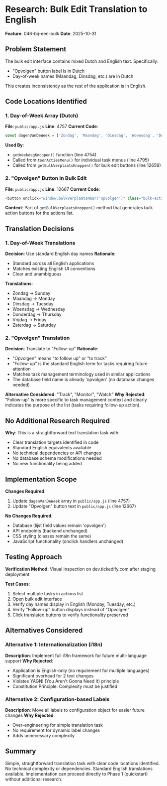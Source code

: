 # Research: Bulk Edit Translation to English

**Feature**: 046-bij-een-bulk
**Date**: 2025-10-31

## Problem Statement
The bulk edit interface contains mixed Dutch and English text. Specifically:
- "Opvolgen" button label is in Dutch
- Day-of-week names (Maandag, Dinsdag, etc.) are in Dutch

This creates inconsistency as the rest of the application is in English.

## Code Locations Identified

### 1. Day-of-Week Array (Dutch)
**File**: `public/app.js`
**Line**: 4757
**Current Code**:
```javascript
const dagenVanDeWeek = ['Zondag', 'Maandag', 'Dinsdag', 'Woensdag', 'Donderdag', 'Vrijdag', 'Zaterdag'];
```

**Used By**:
- `getWeekdagKnoppen()` function (line 4754)
- Called from `toonActiesMenu()` for individual task menus (line 4795)
- Called from `getBulkVerplaatsKnoppen()` for bulk edit buttons (line 12659)

### 2. "Opvolgen" Button in Bulk Edit
**File**: `public/app.js`
**Line**: 12667
**Current Code**:
```javascript
<button onclick="window.bulkVerplaatsNaar('opvolgen')" class="bulk-action-btn">Opvolgen</button>
```

**Context**: Part of `getBulkVerplaatsKnoppen()` method that generates bulk action buttons for the actions list.

## Translation Decisions

### 1. Day-of-Week Translations
**Decision**: Use standard English day names
**Rationale**:
- Standard across all English applications
- Matches existing English UI conventions
- Clear and unambiguous

**Translations**:
- Zondag → Sunday
- Maandag → Monday
- Dinsdag → Tuesday
- Woensdag → Wednesday
- Donderdag → Thursday
- Vrijdag → Friday
- Zaterdag → Saturday

### 2. "Opvolgen" Translation
**Decision**: Translate to "Follow-up"
**Rationale**:
- "Opvolgen" means "to follow up" or "to track"
- "Follow-up" is the standard English term for tasks requiring future attention
- Matches task management terminology used in similar applications
- The database field name is already 'opvolgen' (no database changes needed)

**Alternative Considered**: "Track", "Monitor", "Watch"
**Why Rejected**: "Follow-up" is more specific to task management context and clearly indicates the purpose of the list (tasks requiring follow-up action).

## No Additional Research Required

**Why**: This is a straightforward text translation task with:
- Clear translation targets identified in code
- Standard English equivalents available
- No technical dependencies or API changes
- No database schema modifications needed
- No new functionality being added

## Implementation Scope

**Changes Required**:
1. Update `dagenVanDeWeek` array in `public/app.js` (line 4757)
2. Update "Opvolgen" button text in `public/app.js` (line 12667)

**No Changes Required**:
- Database (lijst field values remain 'opvolgen')
- API endpoints (backend unchanged)
- CSS styling (classes remain the same)
- JavaScript functionality (onclick handlers unchanged)

## Testing Approach

**Verification Method**: Visual inspection on dev.tickedify.com after staging deployment

**Test Cases**:
1. Select multiple tasks in actions list
2. Open bulk edit interface
3. Verify day names display in English (Monday, Tuesday, etc.)
4. Verify "Follow-up" button displays instead of "Opvolgen"
5. Click translated buttons to verify functionality preserved

## Alternatives Considered

### Alternative 1: Internationalization (i18n)
**Description**: Implement full i18n framework for future multi-language support
**Why Rejected**:
- Application is English-only (no requirement for multiple languages)
- Significant overhead for 2 text changes
- Violates YAGNI (You Aren't Gonna Need It) principle
- Constitution Principle: Complexity must be justified

### Alternative 2: Configuration-based Labels
**Description**: Move all labels to configuration object for easier future changes
**Why Rejected**:
- Over-engineering for simple translation task
- No requirement for dynamic label changes
- Adds unnecessary complexity

## Summary

Simple, straightforward translation task with clear code locations identified. No technical complexity or dependencies. Standard English translations available. Implementation can proceed directly to Phase 1 (quickstart) without additional research.
